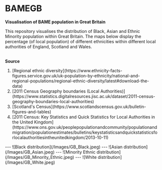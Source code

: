 # BAMEGB
<b>Visualisation of BAME population in Great Britain</b>
<br>
<p>This repository visualises the distribution of Black, Asian and Ethnic Minority population within Great Britain. The maps below display the percentage (of local population) of different ethnicities within different local authorities of England, Scotland and Wales.</p>
<br>
<b>Source</b>
<ol>
  <li>[Regional ethnic diversity](https://www.ethnicity-facts-figures.service.gov.uk/uk-population-by-ethnicity/national-and-regional-populations/regional-ethnic-diversity/latest#download-the-data)</li>
  <li>[2011 Census Geography boundaries (Local Authorities)](https://www.statistics.digitalresources.jisc.ac.uk/dataset/2011-census-geography-boundaries-local-authorities)</li>
  <li>[Scotland's Census](https://www.scotlandscensus.gov.uk/bulletin-figures-and-tables)</li>
  <li>[2011 Census: Key Statistics and Quick Statistics for Local Authorities in the United Kingdom](https://www.ons.gov.uk/peoplepopulationandcommunity/populationandmigration/populationestimates/bulletins/keystatisticsandquickstatisticsforlocalauthoritiesintheunitedkingdom/2013-10-11)</li>  
</ol>
---
![Black distribution](/Images/GB_Black.jpeg)
---
![Asian distribution](/Images/GB_Asian.jpeg)
---
![Minority Ethnic distribution](/Images/GB_Minority_Ethnic.jpeg)
---
![White distribution](/Images/GB_White.jpeg)
